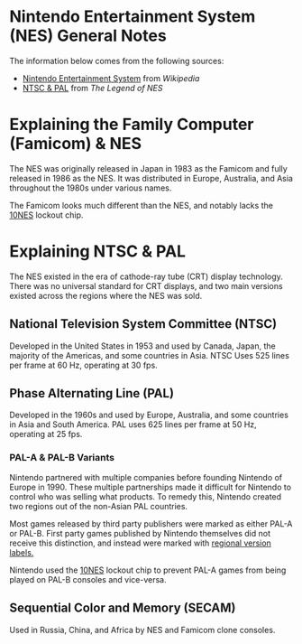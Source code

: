 # Nintendo Entertainment System (NES) General Notes

The information below comes from the following sources:

- [Nintendo Entertainment System](https://en.wikipedia.org/wiki/Nintendo_Entertainment_System) from *Wikipedia*
- [NTSC & PAL](https://www.thelegendofnes.com/ntsc-pal) from *The Legend of NES*

# Explaining the Family Computer (Famicom) & NES

The NES was originally released in Japan in 1983 as the Famicom and fully
released in 1986 as the NES. It was distributed in Europe, Australia, and Asia
throughout the 1980s under various names.

The Famicom looks much different than the NES, and notably lacks the [10NES](https://en.wikipedia.org/wiki/CIC_(Nintendo)#10NES)
lockout chip.

# Explaining NTSC & PAL

The NES existed in the era of cathode-ray tube (CRT) display technology. There
was no universal standard for CRT displays, and two main versions existed across
the regions where the NES was sold.

## National Television System Committee (NTSC)

Developed in the United States in 1953 and used by Canada, Japan, the majority
of the Americas, and some countries in Asia. NTSC Uses 525 lines per frame at
60 Hz, operating at 30 fps.

## Phase Alternating Line (PAL)

Developed in the 1960s and used by Europe, Australia, and some countries in
Asia and South America. PAL uses 625 lines per frame at 50 Hz, operating at
25 fps.

### PAL-A & PAL-B Variants

Nintendo partnered with multiple companies before founding Nintendo of Europe in
1990. These multiple partnerships made it difficult for Nintendo to control who
was selling what products. To remedy this, Nintendo created two regions out of
the non-Asian PAL countries.

Most games released by third party publishers were marked as either PAL-A or
PAL-B. First party games published by Nintendo themselves did not receive this
distinction, and instead were marked with [regional version labels.](https://www.thelegendofnes.com/id-codes)

Nintendo used the [10NES](https://en.wikipedia.org/wiki/CIC_(Nintendo)) lockout
chip to prevent PAL-A games from being played on PAL-B consoles and vice-versa.

## Sequential Color and Memory (SECAM)

Used in Russia, China, and Africa by NES and Famicom clone consoles.
